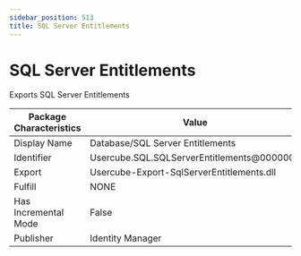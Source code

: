 ```yaml
---
sidebar_position: 513
title: SQL Server Entitlements
---
```


# SQL Server Entitlements

Exports SQL Server Entitlements

| Package Characteristics | Value |
| --- | --- |
| Display Name | Database/SQL Server Entitlements |
| Identifier | Usercube.SQL.SQLServerEntitlements@0000001 |
| Export | Usercube-Export-SqlServerEntitlements.dll |
| Fulfill | NONE |
| Has Incremental Mode | False |
| Publisher | Identity Manager |